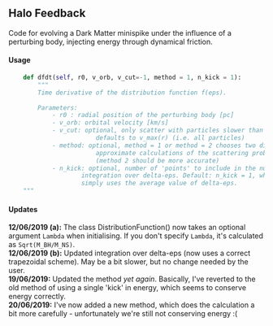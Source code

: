 ## Halo Feedback

Code for evolving a Dark Matter minispike under the influence of a perturbing body, injecting energy through dynamical friction.

#### Usage
```python
    def dfdt(self, r0, v_orb, v_cut=-1, method = 1, n_kick = 1):
        """
        Time derivative of the distribution function f(eps).
        
        Parameters:
            - r0 : radial position of the perturbing body [pc]
            - v_orb: orbital velocity [km/s]
            - v_cut: optional, only scatter with particles slower than v_cut [km/s]
                        defaults to v_max(r) (i.e. all particles)
            - method: optional, method = 1 or method = 2 chooses two different
                        approximate calculations of the scattering probability
                        (method 2 should be more accurate)
            - n_kick: optional, number of 'points' to include in the numerical
                    integration over delta-eps. Default: n_kick = 1, which
                    simply uses the average value of delta-eps.
    """
```

#### Updates

**12/06/2019 (a):** The class DistributionFunction() now takes an optional argument `Lambda` when initialising. If you don't specify `Lambda`, it's calculated as `Sqrt(M_BH/M_NS)`.  
**12/06/2019 (b):** Updated integration over delta-eps (now uses a correct trapezoidal scheme). May be a bit slower, but no change needed by the user.  
**19/06/2019:** Updated the method *yet again*. Basically, I've reverted to the old method of using a single 'kick' in energy, which seems to conserve energy correctly.  
**20/06/2019:** I've now added a new method, which does the calculation a bit more carefully - unfortunately we're still not conserving energy :(
